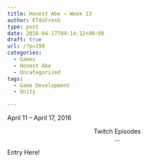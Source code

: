 ```yaml
---
title: Honest Abe – Week 13
author: ETdoFresh
type: post
date: 2016-04-17T04:14:12+00:00
draft: true
url: /?p=190
categories:
  - Games
  - Honest Abe
  - Uncategorized
tags:
  - Game Development
  - Unity

---
```

April 11 &#8211; April 17, 2016

<p style="text-align: center;">
  Twitch Episodes<br /> ...
</p>

Entry Here!